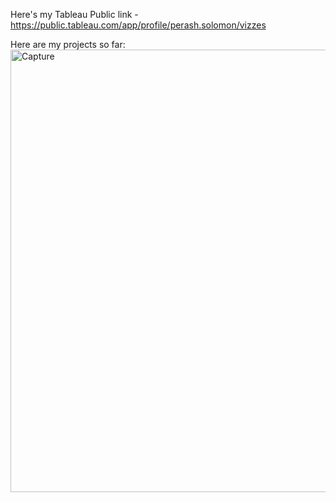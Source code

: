 Here's my Tableau Public link - https://public.tableau.com/app/profile/perash.solomon/vizzes

Here are my projects so far:                                                                                                              
<img width="708" alt="Capture" src="https://github.com/Perash14/Data-Analyst-Portfolio/assets/62203954/6189fed4-0b98-4840-8296-0991664fb288">
